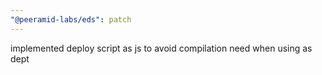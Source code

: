 ```yaml
---
"@peeramid-labs/eds": patch
---
```


implemented deploy script as js to avoid compilation need when using as dept
